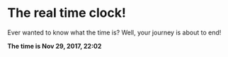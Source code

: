 # The real time clock!

Ever wanted to know what the time is? Well, your journey is about to end!

**The time is Nov 29, 2017, 22:02**